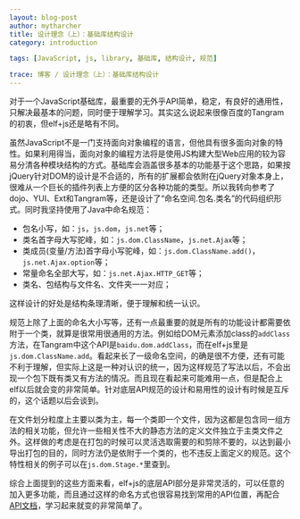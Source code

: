 ```yaml
---
layout: blog-post
author: mytharcher
title: 设计理念（上）：基础库结构设计
category: introduction

tags: [JavaScript, js, library, 基础库, 结构设计, 规范]

trace: 博客 / 设计理念（上）：基础库结构设计
---
```


对于一个JavaScript基础库，最重要的无外乎API简单，稳定，有良好的通用性，只解决最基本的问题，同时便于理解学习。其实这么说起来很像百度的Tangram的初衷，但elf+js还是略有不同。

虽然JavaScript不是一门支持面向对象编程的语言，但他具有很多面向对象的特性。如果利用得当，面向对象的编程方法将是使用JS构建大型Web应用的较为容易分清各种模块结构的方式。基础库会涵盖很多基本的功能基于这个思路，如果按jQuery针对DOM的设计是不合适的，所有的扩展都会依附在jQuery对象本身上，很难从一个巨长的插件列表上方便的区分各种功能的类型。所以我转向参考了dojo、YUI、Ext和Tangram等，还是设计了“命名空间.包名.类名”的代码组织形式。同时我坚持使用了Java中命名规范：

* 包名小写，如：`js`，`js.dom`，`js.net`等；
* 类名首字母大写驼峰，如：`js.dom.ClassName`，`js.net.Ajax`等；
* 类成员(变量/方法)首字母小写驼峰，如：`js.dom.ClassName.add()`，`js.net.Ajax.option`等；
* 常量命名全部大写，如：`js.net.Ajax.HTTP_GET`等；
* 类名、包结构与文件名、文件夹一一对应；

这样设计的好处是结构条理清晰，便于理解和统一认识。

规范上除了上面的命名大小写等，还有一点最重要的就是所有的功能设计都需要依附于一个类，就算是很常用很通用的方法。例如给DOM元素添加class的`addClass`方法，在Tangram中这个API是`baidu.dom.addClass`，而在elf+js里是`js.dom.ClassName.add`。看起来长了一级命名空间，的确是很不方便，还有可能不利于理解，但实际上这是一种对认识的统一，因为这样规范了写法以后，不会出现一个包下既有类又有方法的情况。而且现在看起来可能难用一点，但是配合上elf以后就会变的非常简单。针对底层API规范的设计和易用性的设计有时候是互斥的，这个话题以后会谈到。

在文件划分粒度上主要以类为主，每一个类即一个文件，因为这都是包含同一组方法的相关功能，但允许一些相关性不大的静态方法的定义文件独立于主类文件之外。这样做的考虑是在打包的时候可以灵活选取需要的和剪除不要的，以达到最小导出打包的目的，同时方法仍是依附于一个类的，也不违反上面定义的规范。这个特性相关的例子可以在`js.dom.Stage.*`里查到。

综合上面提到的这些方面来看，elf+js的底层API部分是非常灵活的，可以任意的加入更多功能，而且通过这样的命名方式也很容易找到常用的API位置，再配合<a title="elf+js的API文档" href="http://elfjs.com/docs" target="_blank">API文档</a>，学习起来就变的非常简单了。